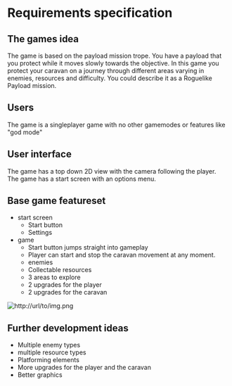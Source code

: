 # Requirements specification
## The games idea
The game is based on the payload mission trope. You have a payload that you protect while it moves slowly towards the objective. In this game you protect your caravan on a journey through different areas varying in enemies, resources and difficulty. You could describe it as a Roguelike Payload mission.
## Users
The game is a singleplayer game with no other gamemodes or features like "god mode"
## User interface
The game has a top down 2D view with the camera following the player.
The game has a start screen with an options menu.
## Base game featureset
- start screen
  - Start button
  - Settings
- game
  - Start button jumps straight into gameplay
  - Player can start and stop the caravan movement at any moment.
  - enemies
  - Collectable resources
  - 3 areas to explore
  - 2 upgrades for the player
  - 2 upgrades for the caravan
  
![http://url/to/img.png](https://raw.githubusercontent.com/VehvilainenPooki/OTProjekti/main/Payload_adventure_game/Documentation/Images/concept_drawing.png)
## Further development ideas
- Multiple enemy types
- multiple resource types
- Platforming elements
- More upgrades for the player and the caravan
- Better graphics
